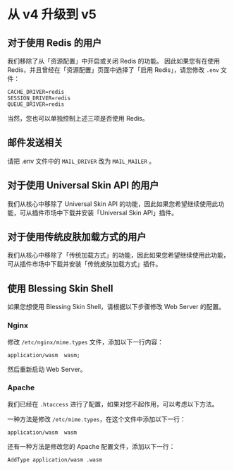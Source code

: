 # 从 v4 升级到 v5

## 对于使用 Redis 的用户

我们移除了从「资源配置」中开启或关闭 Redis 的功能。
因此如果您有在使用 Redis，并且曾经在「资源配置」页面中选择了「启用 Redis」，请您修改 `.env` 文件：

```
CACHE_DRIVER=redis
SESSION_DRIVER=redis
QUEUE_DRIVER=redis
```

当然，您也可以单独控制上述三项是否使用 Redis。

## 邮件发送相关

请把 .env 文件中的 `MAIL_DRIVER`  改为 `MAIL_MAILER` 。

## 对于使用 Universal Skin API 的用户

我们从核心中移除了 Universal Skin API 的功能，因此如果您希望继续使用此功能，可从插件市场中下载并安装「Universal Skin API」插件。

## 对于使用传统皮肤加载方式的用户

我们从核心中移除了「传统加载方式」的功能，因此如果您希望继续使用此功能，可从插件市场中下载并安装「传统皮肤加载方式」插件。

## 使用 Blessing Skin Shell

如果您想使用 Blessing Skin Shell，请根据以下步骤修改 Web Server 的配置。

### Nginx

修改 `/etc/nginx/mime.types` 文件，添加以下一行内容：

```
application/wasm  wasm;
```

然后重新启动 Web Server。

### Apache

我们已经在 `.htaccess` 进行了配置，如果对您不起作用，可以考虑以下方法。

一种方法是修改 `/etc/mime.types`，在这个文件中添加以下一行：

```
application/wasm  wasm
```

还有一种方法是修改您的 Apache 配置文件，添加以下一行：

```
AddType application/wasm .wasm
```

